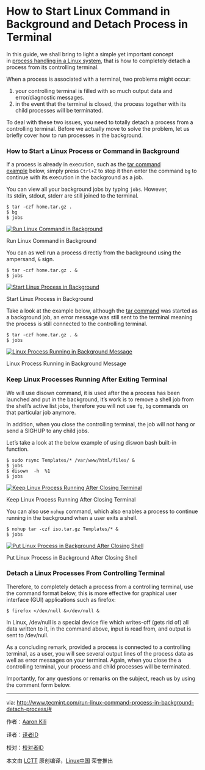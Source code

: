 # How to Start Linux Command in Background and Detach Process in Terminal

In this guide, we shall bring to light a simple yet important concept in [process handling in a Linux system][8], that is how to completely detach a process from its controlling terminal.

When a process is associated with a terminal, two problems might occur:

1.  your controlling terminal is filled with so much output data and error/diagnostic messages.
2.  in the event that the terminal is closed, the process together with its child processes will be terminated.

To deal with these two issues, you need to totally detach a process from a controlling terminal. Before we actually move to solve the problem, let us briefly cover how to run processes in the background.

### How to Start a Linux Process or Command in Background

If a process is already in execution, such as the [tar command example][7] below, simply press `Ctrl+Z` to stop it then enter the command `bg` to continue with its execution in the background as a job.

You can view all your background jobs by typing `jobs`. However, its stdin, stdout, stderr are still joined to the terminal.

```
$ tar -czf home.tar.gz .
$ bg
$ jobs

```

[![Run Linux Command in Background](http://www.tecmint.com/wp-content/uploads/2016/10/Run-Linux-Command-in-Background.png)][6]

Run Linux Command in Background

You can as well run a process directly from the background using the ampersand, `&` sign.

```
$ tar -czf home.tar.gz . &
$ jobs

```

[![Start Linux Process in Background](http://www.tecmint.com/wp-content/uploads/2016/10/Start-Linux-Process-in-Background.png)][5]

Start Linux Process in Background

Take a look at the example below, although the [tar command][4] was started as a background job, an error message was still sent to the terminal meaning the process is still connected to the controlling terminal.

```
$ tar -czf home.tar.gz . &
$ jobs

```

[![Linux Process Running in Background Message](http://www.tecmint.com/wp-content/uploads/2016/10/Linux-Process-Running-in-Background-Message.png)][3]

Linux Process Running in Background Message

### Keep Linux Processes Running After Exiting Terminal

We will use disown command, it is used after the a process has been launched and put in the background, it’s work is to remove a shell job from the shell’s active list jobs, therefore you will not use `fg`, `bg` commands on that particular job anymore.

In addition, when you close the controlling terminal, the job will not hang or send a SIGHUP to any child jobs.

Let’s take a look at the below example of using diswon bash built-in function.

```
$ sudo rsync Templates/* /var/www/html/files/ &
$ jobs
$ disown  -h  %1
$ jobs

```

[![Keep Linux Process Running After Closing Terminal](http://www.tecmint.com/wp-content/uploads/2016/10/Keep-Linux-Processes-Running.png)][2]

Keep Linux Process Running After Closing Terminal

You can also use `nohup` command, which also enables a process to continue running in the background when a user exits a shell.

```
$ nohup tar -czf iso.tar.gz Templates/* &
$ jobs

```

[![Put Linux Process in Background After Closing Shell](http://www.tecmint.com/wp-content/uploads/2016/10/Put-Linux-Process-in-Background.png)][1]

Put Linux Process in Background After Closing Shell

### Detach a Linux Processes From Controlling Terminal

Therefore, to completely detach a process from a controlling terminal, use the command format below, this is more effective for graphical user interface (GUI) applications such as firefox:

```
$ firefox </dev/null &>/dev/null &

```

In Linux, /dev/null is a special device file which writes-off (gets rid of) all data written to it, in the command above, input is read from, and output is sent to /dev/null.

As a concluding remark, provided a process is connected to a controlling terminal, as a user, you will see several output lines of the process data as well as error messages on your terminal. Again, when you close the a controlling terminal, your process and child processes will be terminated.

Importantly, for any questions or remarks on the subject, reach us by using the comment form below.

--------------------------------------------------------------------------------

via: http://www.tecmint.com/run-linux-command-process-in-background-detach-process/#

作者：[Aaron Kili][a]

译者：[译者ID](https://github.com/译者ID)

校对：[校对者ID](https://github.com/校对者ID)

本文由 [LCTT](https://github.com/LCTT/TranslateProject) 原创编译，[Linux中国](https://linux.cn/) 荣誉推出

[a]: http://www.tecmint.com/author/aaronkili/
[1]:http://www.tecmint.com/wp-content/uploads/2016/10/Put-Linux-Process-in-Background.png
[2]:http://www.tecmint.com/wp-content/uploads/2016/10/Keep-Linux-Processes-Running.png
[3]:http://www.tecmint.com/wp-content/uploads/2016/10/Linux-Process-Running-in-Background-Message.png
[4]:http://www.tecmint.com/18-tar-command-examples-in-linux/
[5]:http://www.tecmint.com/wp-content/uploads/2016/10/Start-Linux-Process-in-Background.png
[6]:http://www.tecmint.com/wp-content/uploads/2016/10/Run-Linux-Command-in-Background.png
[7]:http://www.tecmint.com/18-tar-command-examples-in-linux/
[8]:http://www.tecmint.com/monitor-linux-processes-and-set-process-limits-per-user/
